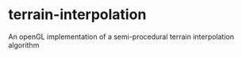 # terrain-interpolation
An openGL implementation of a semi-procedural terrain interpolation algorithm
